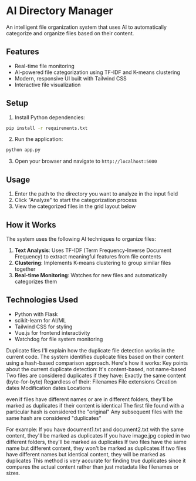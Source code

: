 # AI Directory Manager

An intelligent file organization system that uses AI to automatically categorize and organize files based on their content.

## Features

- Real-time file monitoring
- AI-powered file categorization using TF-IDF and K-means clustering
- Modern, responsive UI built with Tailwind CSS
- Interactive file visualization

## Setup

1. Install Python dependencies:
```bash
pip install -r requirements.txt
```

2. Run the application:
```bash
python app.py
```

3. Open your browser and navigate to `http://localhost:5000`

## Usage

1. Enter the path to the directory you want to analyze in the input field
2. Click "Analyze" to start the categorization process
3. View the categorized files in the grid layout below

## How it Works

The system uses the following AI techniques to organize files:

1. **Text Analysis**: Uses TF-IDF (Term Frequency-Inverse Document Frequency) to extract meaningful features from file contents
2. **Clustering**: Implements K-means clustering to group similar files together
3. **Real-time Monitoring**: Watches for new files and automatically categorizes them

## Technologies Used

- Python with Flask
- scikit-learn for AI/ML
- Tailwind CSS for styling
- Vue.js for frontend interactivity
- Watchdog for file system monitoring 

Duplicate files
I'll explain how the duplicate file detection works in the current code. The system identifies duplicate files based on their content using a hash-based comparison approach. Here's how it works:
Key points about the current duplicate detection:
It's content-based, not name-based
Two files are considered duplicates if they have:
Exactly the same content (byte-for-byte)
Regardless of their:
Filenames
File extensions
Creation dates
Modification dates
Locations

even if files have different names or are in different folders, they'll be marked as duplicates if their content is identical
The first file found with a particular hash is considered the "original"
Any subsequent files with the same hash are considered "duplicates"

For example:
If you have document1.txt and document2.txt with the same content, they'll be marked as duplicates
If you have image.jpg copied in two different folders, they'll be marked as duplicates
If two files have the same name but different content, they won't be marked as duplicates
If two files have different names but identical content, they will be marked as duplicates
This method is very accurate for finding true duplicates since it compares the actual content rather than just metadata like filenames or sizes.